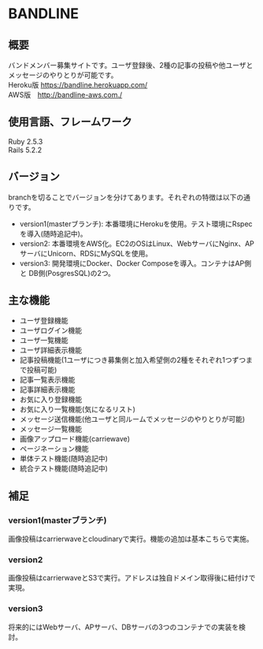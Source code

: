 # BANDLINE

## 概要
バンドメンバー募集サイトです。ユーザ登録後、2種の記事の投稿や他ユーザとメッセージのやりとりが可能です。  
Heroku版 https://bandline.herokuapp.com/  
AWS版　http://bandline-aws.com./

## 使用言語、フレームワーク
Ruby 2.5.3  
Rails 5.2.2

## バージョン
branchを切ることでバージョンを分けてあります。それぞれの特徴は以下の通りです。
* version1(masterブランチ): 本番環境にHerokuを使用。テスト環境にRspecを導入(随時追記中)。
* version2: 本番環境をAWS化。EC2のOSはLinux、WebサーバにNginx、APサーバにUnicorn、RDSにMySQLを使用。
* version3: 開発環境にDocker、Docker Composeを導入。コンテナはAP側と DB側(PosgresSQL)の2つ。

## 主な機能
* ユーザ登録機能
* ユーザログイン機能
* ユーザ一覧機能
* ユーザ詳細表示機能
* 記事投稿機能(1ユーザにつき募集側と加入希望側の2種をそれぞれ1つずつまで投稿可能)
* 記事一覧表示機能
* 記事詳細表示機能
* お気に入り登録機能
* お気に入り一覧機能(気になるリスト)
* メッセージ送信機能(他ユーザと同ルームでメッセージのやりとりが可能)
* メッセージ一覧機能
* 画像アップロード機能(carriewave)
* ページネーション機能
* 単体テスト機能(随時追記中)
* 統合テスト機能(随時追記中)

## 補足
### version1(masterブランチ)
画像投稿はcarrierwaveとcloudinaryで実行。機能の追加は基本こちらで実施。
### version2
画像投稿はcarrierwaveとS3で実行。アドレスは独自ドメイン取得後に紐付けで実現。
### version3
将来的にはWebサーバ、APサーバ、DBサーバの3つのコンテナでの実装を検討。
